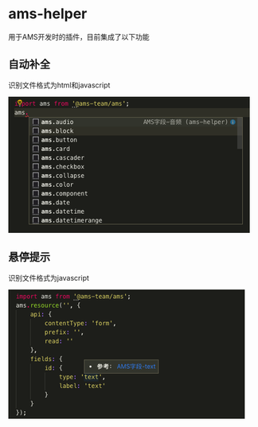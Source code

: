 # ams-helper

用于AMS开发时的插件，目前集成了以下功能

## 自动补全

识别文件格式为html和javascript

![](./images/snippets.png)

## 悬停提示

识别文件格式为javascript

![](./images/hover.png)